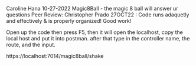 Caroline Hana
10-27-2022
Magic8Ball - the magic 8 ball will answer ur questions
Peer Review: Christopher Prado 27OCT22 : Code runs adaquetly and effectively & is properly organized! Good work!

Open up the code then press F5, then it will open the localhost, copy the local host and put it into postman. after that type in the controller name, the route, and the input.

https://localhost:7014/magic8ball/shake
